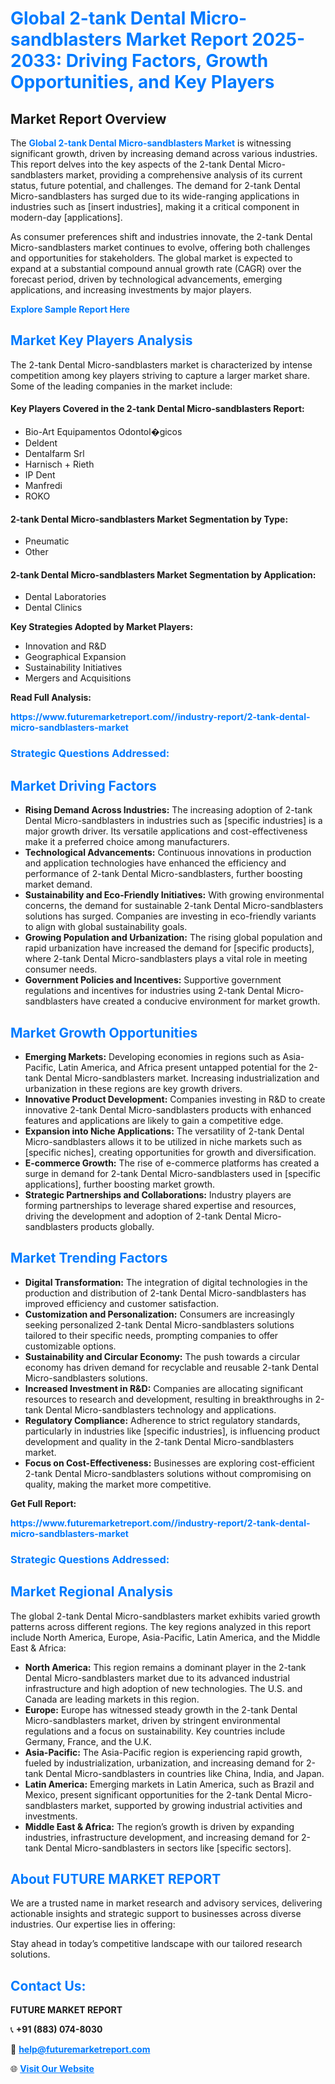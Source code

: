 <h1 style="color: #007BFF;">Global 2-tank Dental Micro-sandblasters Market Report 2025-2033: Driving Factors, Growth Opportunities, and Key Players</h1>

<section id="overview">
<h2>Market Report Overview</h2>
<p>The <a href="https://www.futuremarketreport.com//industry-report/2-tank-dental-micro-sandblasters-market" style="color: #007BFF; text-decoration: none;"><strong>Global 2-tank Dental Micro-sandblasters Market</strong></a> is witnessing significant growth, driven by increasing demand across various industries. This report delves into the key aspects of the 2-tank Dental Micro-sandblasters market, providing a comprehensive analysis of its current status, future potential, and challenges. The demand for 2-tank Dental Micro-sandblasters has surged due to its wide-ranging applications in industries such as [insert industries], making it a critical component in modern-day [applications].</p>
<p>As consumer preferences shift and industries innovate, the 2-tank Dental Micro-sandblasters market continues to evolve, offering both challenges and opportunities for stakeholders. The global market is expected to expand at a substantial compound annual growth rate (CAGR) over the forecast period, driven by technological advancements, emerging applications, and increasing investments by major players.</p>
</section>

<section id="overview">
<p><a href="https://www.futuremarketreport.com//request-sample/reportId=50116" style="color: #007BFF; text-decoration: none;"><strong>Explore Sample Report Here</strong></a></p>
</section>

<section id="key-players">
<h2 style="color: #007BFF;">Market Key Players Analysis</h2>
<p>The 2-tank Dental Micro-sandblasters market is characterized by intense competition among key players striving to capture a larger market share. Some of the leading companies in the market include:</p>
<h4>Key Players Covered in the 2-tank Dental Micro-sandblasters Report:</h4>
<ul><li>Bio-Art Equipamentos Odontol�gicos</li><li>Deldent</li><li>Dentalfarm Srl</li><li>Harnisch + Rieth</li><li>IP Dent</li><li>Manfredi</li><li>ROKO</li></ul>
<h4>2-tank Dental Micro-sandblasters Market Segmentation by Type:</h4>
<ul><li>Pneumatic</li><li>Other</li></ul>

<h4>2-tank Dental Micro-sandblasters Market Segmentation by Application:</h4>
<ul><li>Dental Laboratories</li><li>Dental Clinics</li></ul>
<p><strong>Key Strategies Adopted by Market Players:</strong></p>
<ul>
<li>Innovation and R&D</li>
<li>Geographical Expansion</li>
<li>Sustainability Initiatives</li>
<li>Mergers and Acquisitions</li>
</ul>
</section>

<section>
<p><strong>Read Full Analysis: </strong></p><a href="https://www.futuremarketreport.com//industry-report/2-tank-dental-micro-sandblasters-market" style="color: #007BFF; text-decoration: none;"><strong>https://www.futuremarketreport.com//industry-report/2-tank-dental-micro-sandblasters-market</strong></a>
<h3 style="color: #007BFF;">Strategic Questions Addressed:</h3>
</section>

<section id="driving-factors">
<h2 style="color: #007BFF;">Market Driving Factors</h2>
<ul>
<li><strong>Rising Demand Across Industries:</strong> The increasing adoption of 2-tank Dental Micro-sandblasters in industries such as [specific industries] is a major growth driver. Its versatile applications and cost-effectiveness make it a preferred choice among manufacturers.</li>
<li><strong>Technological Advancements:</strong> Continuous innovations in production and application technologies have enhanced the efficiency and performance of 2-tank Dental Micro-sandblasters, further boosting market demand.</li>
<li><strong>Sustainability and Eco-Friendly Initiatives:</strong> With growing environmental concerns, the demand for sustainable 2-tank Dental Micro-sandblasters solutions has surged. Companies are investing in eco-friendly variants to align with global sustainability goals.</li>
<li><strong>Growing Population and Urbanization:</strong> The rising global population and rapid urbanization have increased the demand for [specific products], where 2-tank Dental Micro-sandblasters plays a vital role in meeting consumer needs.</li>
<li><strong>Government Policies and Incentives:</strong> Supportive government regulations and incentives for industries using 2-tank Dental Micro-sandblasters have created a conducive environment for market growth.</li>
</ul>
</section>

<section id="growth-opportunities">
<h2 style="color: #007BFF;">Market Growth Opportunities</h2>
<ul>
<li><strong>Emerging Markets:</strong> Developing economies in regions such as Asia-Pacific, Latin America, and Africa present untapped potential for the 2-tank Dental Micro-sandblasters market. Increasing industrialization and urbanization in these regions are key growth drivers.</li>
<li><strong>Innovative Product Development:</strong> Companies investing in R&D to create innovative 2-tank Dental Micro-sandblasters products with enhanced features and applications are likely to gain a competitive edge.</li>
<li><strong>Expansion into Niche Applications:</strong> The versatility of 2-tank Dental Micro-sandblasters allows it to be utilized in niche markets such as [specific niches], creating opportunities for growth and diversification.</li>
<li><strong>E-commerce Growth:</strong> The rise of e-commerce platforms has created a surge in demand for 2-tank Dental Micro-sandblasters used in [specific applications], further boosting market growth.</li>
<li><strong>Strategic Partnerships and Collaborations:</strong> Industry players are forming partnerships to leverage shared expertise and resources, driving the development and adoption of 2-tank Dental Micro-sandblasters products globally.</li>
</ul>
</section>

<section id="trending-factors">
<h2 style="color: #007BFF;">Market Trending Factors</h2>
<ul>
<li><strong>Digital Transformation:</strong> The integration of digital technologies in the production and distribution of 2-tank Dental Micro-sandblasters has improved efficiency and customer satisfaction.</li>
<li><strong>Customization and Personalization:</strong> Consumers are increasingly seeking personalized 2-tank Dental Micro-sandblasters solutions tailored to their specific needs, prompting companies to offer customizable options.</li>
<li><strong>Sustainability and Circular Economy:</strong> The push towards a circular economy has driven demand for recyclable and reusable 2-tank Dental Micro-sandblasters solutions.</li>
<li><strong>Increased Investment in R&D:</strong> Companies are allocating significant resources to research and development, resulting in breakthroughs in 2-tank Dental Micro-sandblasters technology and applications.</li>
<li><strong>Regulatory Compliance:</strong> Adherence to strict regulatory standards, particularly in industries like [specific industries], is influencing product development and quality in the 2-tank Dental Micro-sandblasters market.</li>
<li><strong>Focus on Cost-Effectiveness:</strong> Businesses are exploring cost-efficient 2-tank Dental Micro-sandblasters solutions without compromising on quality, making the market more competitive.</li>
</ul>
</section>

<section>
<p><strong>Get Full Report: </strong></p><a href="https://www.futuremarketreport.com//industry-report/2-tank-dental-micro-sandblasters-market" style="color: #007BFF; text-decoration: none;"><strong>https://www.futuremarketreport.com//industry-report/2-tank-dental-micro-sandblasters-market</strong></a>
<h3 style="color: #007BFF;">Strategic Questions Addressed:</h3>
</section>


<section id="regional-analysis">
<h2 style="color: #007BFF;">Market Regional Analysis</h2>
<p>The global 2-tank Dental Micro-sandblasters market exhibits varied growth patterns across different regions. The key regions analyzed in this report include North America, Europe, Asia-Pacific, Latin America, and the Middle East & Africa:</p>
<ul>
<li><strong>North America:</strong> This region remains a dominant player in the 2-tank Dental Micro-sandblasters market due to its advanced industrial infrastructure and high adoption of new technologies. The U.S. and Canada are leading markets in this region.</li>
<li><strong>Europe:</strong> Europe has witnessed steady growth in the 2-tank Dental Micro-sandblasters market, driven by stringent environmental regulations and a focus on sustainability. Key countries include Germany, France, and the U.K.</li>
<li><strong>Asia-Pacific:</strong> The Asia-Pacific region is experiencing rapid growth, fueled by industrialization, urbanization, and increasing demand for 2-tank Dental Micro-sandblasters in countries like China, India, and Japan.</li>
<li><strong>Latin America:</strong> Emerging markets in Latin America, such as Brazil and Mexico, present significant opportunities for the 2-tank Dental Micro-sandblasters market, supported by growing industrial activities and investments.</li>
<li><strong>Middle East & Africa:</strong> The region’s growth is driven by expanding industries, infrastructure development, and increasing demand for 2-tank Dental Micro-sandblasters in sectors like [specific sectors].</li>
</ul>
</section>

<footer>
<h2 style="color: #007BFF;">About FUTURE MARKET REPORT</h2>
<p>We are a trusted name in market research and advisory services, delivering actionable insights and strategic support to businesses across diverse industries. Our expertise lies in offering:</p>

<p>Stay ahead in today’s competitive landscape with our tailored research solutions.</p>

<h2 style="color: #007BFF;">Contact Us:</h2>
<p><strong>FUTURE MARKET REPORT</strong></p>
<p>📞 <strong>+91 (883) 074-8030</strong></p>
<p>📧 <strong><a href="mailto:help@futuremarketreport.com" style="color: #007BFF;">help@futuremarketreport.com</a></strong></p>
<p>🌐 <strong><a href="https://www.futuremarketreport.com/" style="color: #007BFF;">Visit Our Website</a></strong></p>
</footer>